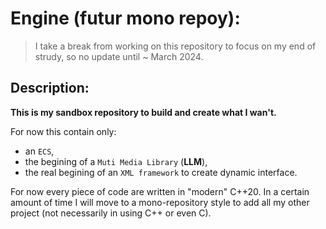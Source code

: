 # Engine (futur mono repoy): 

> I take a break from working on this repository to focus on my end of strudy, so no update until ~ March 2024.

## Description:

**This is my sandbox repository to build and create what I wan't.**

For now this contain only:
- an `ECS`,
- the begining of a `Muti Media Library` (**LLM**),
- the real begining of an `XML framework` to create dynamic interface.

For now every piece of code are written in "modern" C++20. In a certain amount of time I will move to a mono-repository style to add all my other project (not necessarily in using C++ or even C).
